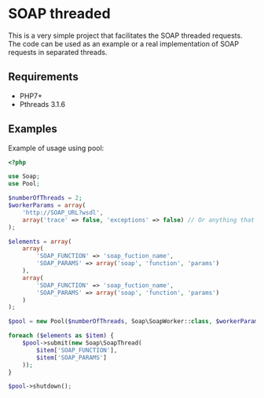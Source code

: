 # SOAP threaded

This is a very simple project that facilitates the SOAP threaded requests.  
The code can be used as an example or a real implementation of SOAP requests in separated threads.

## Requirements

- PHP7+
- Pthreads 3.1.6

## Examples

Example of usage using pool:

```php
<?php

use Soap;
use Pool;

$numberOfThreads = 2;
$workerParams = array(
    'http://SOAP_URL?wsdl',
    array('trace' => false, 'exceptions' => false) // Or anything that you need
);

$elements = array(
    array(
        'SOAP_FUNCTION' => 'soap_fuction_name',
        'SOAP_PARAMS' => array('soap', 'function', 'params')
    ),
    array(
        'SOAP_FUNCTION' => 'soap_fuction_name',
        'SOAP_PARAMS' => array('soap', 'function', 'params')
    )
);

$pool = new Pool($numberOfThreads, Soap\SoapWorker::class, $workerParams);

foreach ($elements as $item) {
    $pool->submit(new Soap\SoapThread(
        $item['SOAP_FUNCTION'],
        $item['SOAP_PARAMS']
    ));
}

$pool->shutdown();
```
